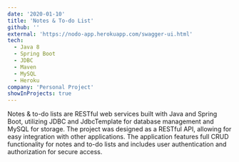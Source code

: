 ```yaml
---
date: '2020-01-10'
title: 'Notes & To-do List'
github: ''
external: 'https://nodo-app.herokuapp.com/swagger-ui.html'
tech:
  - Java 8
  - Spring Boot
  - JDBC
  - Maven
  - MySQL
  - Heroku
company: 'Personal Project'
showInProjects: true
---
```


Notes & to-do lists are RESTful web services built with Java and Spring Boot, utilizing JDBC and JdbcTemplate for database management and MySQL for storage. The project was designed as a RESTful API, allowing for easy integration with other applications. The application features full CRUD functionality for notes and to-do lists and includes user authentication and authorization for secure access.
